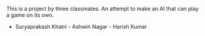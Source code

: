 This is a project by three classmates.
An attempt to make an AI that can play a game on its own.
 - Suryaprakash Khatri
             - Ashwin Nagar
             - Harish Kumar
